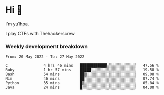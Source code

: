 # Hi 👋

I'm yu1hpa.

I play CTFs with Thehackerscrew

### Weekly development breakdown

<!--START_SECTION:waka-->

```text
From: 20 May 2022 - To: 27 May 2022

C                4 hrs 46 mins   ████████████░░░░░░░░░░░░░   47.56 %
Ruby             1 hr 57 mins    █████░░░░░░░░░░░░░░░░░░░░   19.58 %
Bash             54 mins         ██▒░░░░░░░░░░░░░░░░░░░░░░   09.08 %
Nim              46 mins         ██░░░░░░░░░░░░░░░░░░░░░░░   07.74 %
Python           35 mins         █▒░░░░░░░░░░░░░░░░░░░░░░░   05.84 %
Java             24 mins         █░░░░░░░░░░░░░░░░░░░░░░░░   04.00 %
```

<!--END_SECTION:waka-->


